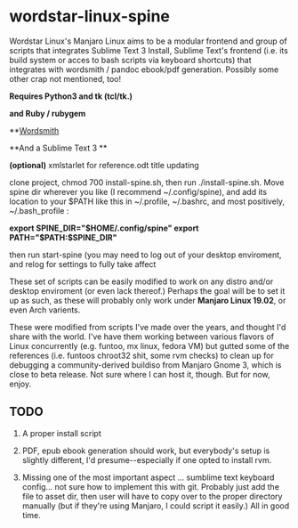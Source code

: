 # wordstar-linux-spine
Wordstar Linux's Manjaro Linux aims to be a modular frontend and group of scripts that integrates Sublime Text 3 Install, 
Sublime Text's frontend (i.e. its build system or acces to bash scripts via keyboard shortcuts) that integrates with wordsmith / pandoc ebook/pdf generation.
Possibly some other crap not mentioned, too!

**Requires Python3 and tk (tcl/tk.)**

**and Ruby / rubygem**

**[Wordsmith](https://github.com/perezsan/wordsmith)

**And a Sublime Text 3 **

**(optional)** xmlstarlet for reference.odt title updating

clone project, chmod 700 install-spine.sh, then run ./install-spine.sh. Move spine dir wherever you like (I recommend ~/.config/spine), and add its location to your $PATH like this in ~/.profile, ~/.bashrc, and most positively, ~/.bash_profile :

**export SPINE_DIR="$HOME/.config/spine"
export PATH="$PATH:$SPINE_DIR"**

then run start-spine (you may need to log out of your desktop enviroment, and relog for settings to fully take affect

These set of scripts can be easily modified to work on any distro and/or desktop enviroment (or even lack thereof.)
Perhaps the goal will be to set it up as such, as these will probably only work under **Manjaro Linux 19.02**, or even Arch varients.

These were modified from scripts I've made over the years, and thought I'd share with the world. I've have them working between
various flavors of Linux concurrently (e.g. funtoo, mx linux, fedora VM) but gutted some of the references (i.e. funtoos chroot32 shit, some rvm checks) to clean up for debugging
a community-derived buildiso from Manjaro Gnome 3, which is close to beta release. Not sure where I can host it, though. But for now, enjoy.

## **TODO**
1. A proper install script
2. PDF, epub ebook generation should work, but everybody's setup is slightly different, I'd presume--especially if one opted to install rvm.

3. Missing one of the most important aspect ... sumblime text keyboard config... not sure how to implement this with git. Probably just add the file to asset dir, then user will have to copy over to the proper directory manually (but if they're using Manjaro, I could script it easily.) All in good time.
